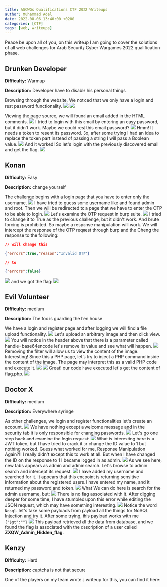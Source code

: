 ```yaml
---
title: ASCWGs Qualifications CTF 2022 Writeups
author: Muhammad Adel
date: 2022-08-06 13:40:00 +0200
categories: [CTF]
tags: [web, writeups]
---
```

Peace be upon all of you, on this writeup I am going to cover the solutions of all web challenges for Arab Security Cyber Wargames 2022 qualification phase.

## Drunken Developer
**Difficulty:** Warmup


**Description:** Developer have to disable his personal things

Browsing through the website, We noticed that we only have a login and rest password functionality.
![](https://files.gitbook.com/v0/b/gitbook-x-prod.appspot.com/o/spaces%2F-MeU8PSC8pJwv8a582oA%2Fuploads%2Fpmz0sOyKLU2U1KGcEQph%2F1.png?alt=media&token=5f7f3bfa-9da5-45d7-90f8-c4d8bf5a2cd1)
![](https://files.gitbook.com/v0/b/gitbook-x-prod.appspot.com/o/spaces%2F-MeU8PSC8pJwv8a582oA%2Fuploads%2F5u7IMiWFDKK5pmAiwVLw%2F2.png?alt=media&token=f6405b91-f5e0-47b2-a15d-7753c778c6f2)

Viewing the page source, we will found an email added in the HTML comments.
![](https://files.gitbook.com/v0/b/gitbook-x-prod.appspot.com/o/spaces%2F-MeU8PSC8pJwv8a582oA%2Fuploads%2FrdaW1plZMDintwxq3eE3%2F3.png?alt=media&token=0158727e-7447-467e-a1b6-a657e2819d45)
I tried to login with this email by entering an easy password, but it didn't work. Maybe we could rest this email password?
![](https://files.gitbook.com/v0/b/gitbook-x-prod.appspot.com/o/spaces%2F-MeU8PSC8pJwv8a582oA%2Fuploads%2FEzA5R43C1dnwUOmf0ftL%2Fimage.png?alt=media&token=fc0799a5-a551-4bca-a761-919ae5c64e40)
Hmm! It needs a token to resent its password. So, after some trying I had an idea to replace the token part instead of passing a string I will pass a Boolean value.
![](https://files.gitbook.com/v0/b/gitbook-x-prod.appspot.com/o/spaces%2F-MeU8PSC8pJwv8a582oA%2Fuploads%2FTsyWY74Y1vALA7IQ8I2K%2Fimage.png?alt=media&token=1e2ca00a-cfe6-4e25-84a4-95aed3361657)
And it worked! So let's login with the previously discovered email and get the flag.
![](https://files.gitbook.com/v0/b/gitbook-x-prod.appspot.com/o/spaces%2F-MeU8PSC8pJwv8a582oA%2Fuploads%2F8qejum5lcz5XlqxiZVeN%2Fimage.png?alt=media&token=b4091ba3-d6b8-4314-8719-4a027d939f20)

## Konan

**Difficulty:** Easy 


**Description:** change yourself

The challenge begins with a login page that you have to enter only the username.
![](https://files.gitbook.com/v0/b/gitbook-x-prod.appspot.com/o/spaces%2F-MeU8PSC8pJwv8a582oA%2Fuploads%2FlyJIwFCm6fOrXZTgOs5P%2Fimage.png?alt=media&token=c29a9ca8-3214-4e43-86de-7fb30555e603)
I have tried to guess some username like and found admin and root. Then we will be redirected to a page that we have to enter the OTP to be able to login.
![](https://files.gitbook.com/v0/b/gitbook-x-prod.appspot.com/o/spaces%2F-MeU8PSC8pJwv8a582oA%2Fuploads%2F3pE7H8XCuK8q0e5buWCJ%2Fimage.png?alt=media&token=c82b58ad-98a1-42fe-924e-9a2e4df979fb)
Let's examine the OTP request in burp suite.
![](https://files.gitbook.com/v0/b/gitbook-x-prod.appspot.com/o/spaces%2F-MeU8PSC8pJwv8a582oA%2Fuploads%2Fdr0jfas2499fP1r6dhjB%2Fimage.png?alt=media&token=a68ae427-1b18-4ee2-a71c-988faf1c9ebb)
I tried to change it to True as the previous challenge, but it didn't work. And brute forcing is prohibited. So maybe a response manipulation will work. We will intercept the response of the OTP request through burp and the Cheng the response to the following:
```JSON
// will change this

{"errors":true,"reason":"Invalid OTP"}

// to

{"errors":false}
```
![](https://files.gitbook.com/v0/b/gitbook-x-prod.appspot.com/o/spaces%2F-MeU8PSC8pJwv8a582oA%2Fuploads%2FWie8bKsCQJ4FyMKzdfUa%2Fimage.png?alt=media&token=3b02b707-3a67-4457-97b3-eecc99bd76a7)
and we got the flag:
![](https://files.gitbook.com/v0/b/gitbook-x-prod.appspot.com/o/spaces%2F-MeU8PSC8pJwv8a582oA%2Fuploads%2FG7p78ARZlgDgV2dmnCL0%2Fimage.png?alt=media&token=d326097c-02d3-4918-9000-4e9a30878021)

## Evil Volunteer

**Difficulty:** medium

**Description:** The fox is guarding the hen house

We have a login and register page and after logging we will find a file upload functionality.
![](https://files.gitbook.com/v0/b/gitbook-x-prod.appspot.com/o/spaces%2F-MeU8PSC8pJwv8a582oA%2Fuploads%2FBneb1r7VFxLHJqa5JqOk%2Fimage.png?alt=media&token=8922e97a-cae3-4ea7-8f99-23fde1bd9f30)
Let's upload an arbitrary image and then click view.
![](https://files.gitbook.com/v0/b/gitbook-x-prod.appspot.com/o/spaces%2F-MeU8PSC8pJwv8a582oA%2Fuploads%2FWyVQLdGl90BBcs8I7y9E%2Fimage.png?alt=media&token=ca8d2f0c-6efa-4954-8ec3-6da30fc530b2)
You will notice in the header above that there is a parameter called handle=base64encode let's remove its value and see what will happen.
![](https://files.gitbook.com/v0/b/gitbook-x-prod.appspot.com/o/spaces%2F-MeU8PSC8pJwv8a582oA%2Fuploads%2FSszYgX1vmEBYGdlL6wle%2Fimage.png?alt=media&token=631287aa-65f5-423c-9605-233787ba8002)
Removing the filter will allow us to view the content of the image. Interesting! Since this a PHP page, let's try to inject a PHP command inside the content of the image. The page may interpret this as a valid PHP code and execute it.
![](https://files.gitbook.com/v0/b/gitbook-x-prod.appspot.com/o/spaces%2F-MeU8PSC8pJwv8a582oA%2Fuploads%2F31GDvaDH2BKEZdlkjMnc%2Fimage.png?alt=media&token=9c49766b-bf18-4b26-8ca1-db8b88281e81)
![](https://files.gitbook.com/v0/b/gitbook-x-prod.appspot.com/o/spaces%2F-MeU8PSC8pJwv8a582oA%2Fuploads%2FmtX51xWbzhXQ6dN3pvqL%2Fimage.png?alt=media&token=ab8da492-cf29-4d1a-80c5-61a96fdacfeb)
Great! our code have executed let's get the content of flag.php.
![](https://files.gitbook.com/v0/b/gitbook-x-prod.appspot.com/o/spaces%2F-MeU8PSC8pJwv8a582oA%2Fuploads%2FHwalc3P1iL2rfPreInts%2Fimage.png?alt=media&token=9801568d-1c56-44f6-a99e-7b92c8a6d61f)

## Doctor X

**Difficulty:** medium 


**Description:** Everywhere syringe

As other challenges, we login and register functionalities let's create an account.
![](https://files.gitbook.com/v0/b/gitbook-x-prod.appspot.com/o/spaces%2F-MeU8PSC8pJwv8a582oA%2Fuploads%2FPHGSu0b6JlPWTy0OOoE6%2Fimage.png?alt=media&token=4def9b09-f652-4edd-b275-98f72b6e0a4e)
We have nothing except a welcome message and in the security tab it is only responsible for changing passwords.
![](https://files.gitbook.com/v0/b/gitbook-x-prod.appspot.com/o/spaces%2F-MeU8PSC8pJwv8a582oA%2Fuploads%2Fngzaoc1Twk7I8AMkcFPz%2Fimage.png?alt=media&token=c242c431-7762-47d9-9ff2-3de590894892)
Let's go one step back and examine the login request:
![](https://files.gitbook.com/v0/b/gitbook-x-prod.appspot.com/o/spaces%2F-MeU8PSC8pJwv8a582oA%2Fuploads%2FkaWqFJAg6Mx8KuKcewSy%2Fimage.png?alt=media&token=17f58779-b1fb-42c0-a87d-e337f48a0871)
What is interesting here is a JWT token, but I have tried to crack it or change the ID value to 1 but nothing worked. Guess what worked for me, Response Manipulation Again?!! I really didn't except this to work at all. But when I have changed the ID on the response to 1 I became logged in as admin.
![](https://files.gitbook.com/v0/b/gitbook-x-prod.appspot.com/o/spaces%2F-MeU8PSC8pJwv8a582oA%2Fuploads%2F5Hno6e7hVfItTW9fDbH8%2FAdmin%20Access.png?alt=media&token=d1116106-29f4-411b-982f-311e950aea02)
As we see here, new tabs appears as admin and admin search. Let's browse to admin search and intercept its request.
![](https://files.gitbook.com/v0/b/gitbook-x-prod.appspot.com/o/spaces%2F-MeU8PSC8pJwv8a582oA%2Fuploads%2FwVYtQM7cxeeu9sLUuvRA%2FadminSearch.png?alt=media&token=a3424383-3f6e-46c5-8654-52bb47c2b615)
I have added my username and searched for it. It appears that this endpoint is returning sensitive information about the registered users. I have entered my name, and it returned my password and token.
![](https://files.gitbook.com/v0/b/gitbook-x-prod.appspot.com/o/spaces%2F-MeU8PSC8pJwv8a582oA%2Fuploads%2FVzamftgSCPpTdzovqaaG%2Fimage.png?alt=media&token=4f4156d5-d0bd-4279-bf98-aa440eda676c)
What We can do here is search for the admin username, but:
![](https://files.gitbook.com/v0/b/gitbook-x-prod.appspot.com/o/spaces%2F-MeU8PSC8pJwv8a582oA%2Fuploads%2FhrOdhcfNYyGbHPSSVEuX%2Fimage.png?alt=media&token=154095e7-b0b9-4c57-9144-2a3007cba46e)
There is no flag associated with it. After digging deeper for some time, I have stumbled upon this error while editing the JSON request, which may have something interesting.
![](https://files.gitbook.com/v0/b/gitbook-x-prod.appspot.com/o/spaces%2F-MeU8PSC8pJwv8a582oA%2Fuploads%2FhqhgTPaYfPqxgP7kkdQ4%2FNoSQL.png?alt=media&token=5197d4f1-6d8f-4c54-95d0-db88d410ea74)
Notice the word `Nosql`. let's take some payloads from payload all the things for NoSQL Injection and try it. After some trying, this payload works with me `{"$gt":""}`
![](https://files.gitbook.com/v0/b/gitbook-x-prod.appspot.com/o/spaces%2F-MeU8PSC8pJwv8a582oA%2Fuploads%2FThrClQfYCewMhVHQPKGh%2FFlag.png?alt=media&token=4b8cd841-7dfc-47bf-ace9-959f98c2c562)
This payload retrieved all the data from database, and we found the flag is associated with the description of a user called **ZXQW_Admin_Hidden_flag**.

## Kenzy

**Difficulty:** Hard 


**Description:** captcha is not that secure

One of the players on my team wrote a writeup for this, you can find it here: